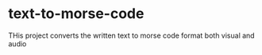 # text-to-morse-code
THis project converts the written text to morse code format both visual and audio
